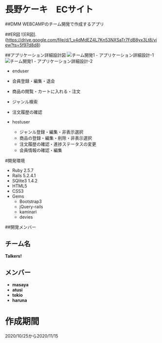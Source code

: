# 長野ケーキ　ECサイト

##DMM WEBCAMPのチーム開発で作成するアプリ



##ER図
![ER図].(https://drive.google.com/file/d/1_v4dMdEZ4L7Kn53NXSaTr7FdB8yx3Lt8/view?ts=5f97d8d8)


 ##アプリケーション詳細設計図
 ![チーム開発1 - アプリケーション詳細設計-1](https://user-images.githubusercontent.com/71374040/99138583-f990a480-2674-11eb-8e75-9a1683c3e889.png)
![チーム開発1 - アプリケーション詳細設計-2](https://user-images.githubusercontent.com/71374040/99138586-fbf2fe80-2674-11eb-98dc-810235cfe2af.png)



 - enduser
  - 会員登録・編集・退会
  - 商品の閲覧・カートに入れる・注文
  - ジャンル検索
  - 注文履歴の確認

- hostuser
  - ジャンル登録・編集・非表示選択
  - 商品の登録・編集・削除・非表示選択
  - 注文履歴の確認・進捗ステータスの変更
  - 会員情報の確認・編集

 #開発環境
 - Ruby 2.5.7
- Rails 5.2.4.1
- SQlite3 1.4.2
- HTML5
- CSS3
- Gems
  - Bootstrap3
  - jQuery-rails
  - kaminari
  - devies

##開発メンバー
  ## チーム名
  **Talkers!**

   ## メンバー
  * **masaya**
  * **atusi**
  * **tokio**
  * **haruna**

# 作成期間
  2020/10/25から2020/11/15